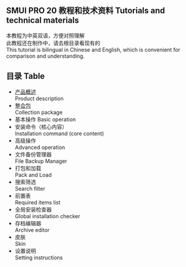 ## SMUI PRO 20 教程和技术资料 Tutorials and technical materials
本教程为中英双语，方便对照理解  
此教程还在制作中，请去根目录看现有的  
This tutorial is bilingual in Chinese and English, which is convenient for comparison and understanding.

## 目录 Table
+ [产品概述](https://github.com/Lake1059/SMUI-PRO-20/blob/master/%E6%95%99%E7%A8%8B%20Tutorials%20(CHS%2BENG)/Product%20description.md)  
Product description
+ [整合包](https://github.com/Lake1059/SMUI-PRO-20/blob/master/%E6%95%99%E7%A8%8B%20Tutorials%20(CHS+ENG)/Collection%20package.md)  
Collection package
+ 基本操作
Basic operation
+ 安装命令（核心内容）  
Installation command (core content)
+ 高级操作  
Advanced operation
+ 文件备份管理器  
File Backup Manager
+ 打包和加载  
Pack and Load
+ 搜索筛选  
Search filter
+ 前置表  
Required items list
+ 全局安装检查器  
Global installation checker
+ 存档编辑器  
Archive editor
+ 皮肤  
Skin
+ 设置说明  
Setting instructions
